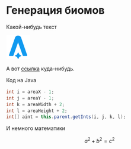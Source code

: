 # Генерация биомов

Какой-нибудь текст

![Замещающий текст](images/simple-img.png)

А вот [ссылка](https://google.com) куда-нибудь.

Код на Java

```java
int i = areaX - 1;
int j = areaY - 1;
int k = areaWidth + 2;
int l = areaHeight + 2;
int[] aint = this.parent.getInts(i, j, k, l);
```

И немного математики

$$ a^2 + b^2 = c^2 $$